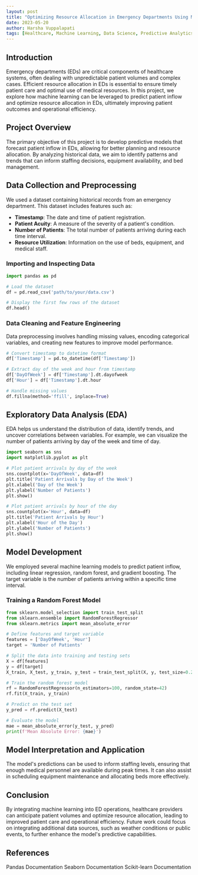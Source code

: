 ```yaml
---
layout: post
title: "Optimizing Resource Allocation in Emergency Departments Using Machine Learning"
date: 2023-05-20
author: Harsha Vuppalapati
tags: [Healthcare, Machine Learning, Data Science, Predictive Analytics]
---
```


## Introduction

Emergency departments (EDs) are critical components of healthcare systems, often dealing with unpredictable patient volumes and complex cases. Efficient resource allocation in EDs is essential to ensure timely patient care and optimal use of medical resources. In this project, we explore how machine learning can be leveraged to predict patient inflow and optimize resource allocation in EDs, ultimately improving patient outcomes and operational efficiency.

## Project Overview

The primary objective of this project is to develop predictive models that forecast patient inflow in EDs, allowing for better planning and resource allocation. By analyzing historical data, we aim to identify patterns and trends that can inform staffing decisions, equipment availability, and bed management.

## Data Collection and Preprocessing

We used a dataset containing historical records from an emergency department. This dataset includes features such as:

- **Timestamp**: The date and time of patient registration.
- **Patient Acuity**: A measure of the severity of a patient's condition.
- **Number of Patients**: The total number of patients arriving during each time interval.
- **Resource Utilization**: Information on the use of beds, equipment, and medical staff.

### Importing and Inspecting Data

```python
import pandas as pd

# Load the dataset
df = pd.read_csv('path/to/your/data.csv')

# Display the first few rows of the dataset
df.head()
```

### Data Cleaning and Feature Engineering
Data preprocessing involves handling missing values, encoding categorical variables, and creating new features to improve model performance.
```python
# Convert timestamp to datetime format
df['Timestamp'] = pd.to_datetime(df['Timestamp'])

# Extract day of the week and hour from timestamp
df['DayOfWeek'] = df['Timestamp'].dt.dayofweek
df['Hour'] = df['Timestamp'].dt.hour

# Handle missing values
df.fillna(method='ffill', inplace=True)
```
## Exploratory Data Analysis (EDA)
EDA helps us understand the distribution of data, identify trends, and uncover correlations between variables. For example, we can visualize the number of patients arriving by day of the week and time of day.
```python
import seaborn as sns
import matplotlib.pyplot as plt

# Plot patient arrivals by day of the week
sns.countplot(x='DayOfWeek', data=df)
plt.title('Patient Arrivals by Day of the Week')
plt.xlabel('Day of the Week')
plt.ylabel('Number of Patients')
plt.show()

# Plot patient arrivals by hour of the day
sns.countplot(x='Hour', data=df)
plt.title('Patient Arrivals by Hour')
plt.xlabel('Hour of the Day')
plt.ylabel('Number of Patients')
plt.show()
```
## Model Development
We employed several machine learning models to predict patient inflow, including linear regression, random forest, and gradient boosting. The target variable is the number of patients arriving within a specific time interval.
### Training a Random Forest Model
```python
from sklearn.model_selection import train_test_split
from sklearn.ensemble import RandomForestRegressor
from sklearn.metrics import mean_absolute_error

# Define features and target variable
features = ['DayOfWeek', 'Hour']
target = 'Number of Patients'

# Split the data into training and testing sets
X = df[features]
y = df[target]
X_train, X_test, y_train, y_test = train_test_split(X, y, test_size=0.2, random_state=42)

# Train the random forest model
rf = RandomForestRegressor(n_estimators=100, random_state=42)
rf.fit(X_train, y_train)

# Predict on the test set
y_pred = rf.predict(X_test)

# Evaluate the model
mae = mean_absolute_error(y_test, y_pred)
print(f'Mean Absolute Error: {mae}')

```
## Model Interpretation and Application

The model's predictions can be used to inform staffing levels, ensuring that enough medical personnel are available during peak times. It can also assist in scheduling equipment maintenance and allocating beds more effectively.

## Conclusion

By integrating machine learning into ED operations, healthcare providers can anticipate patient volumes and optimize resource allocation, leading to improved patient care and operational efficiency. Future work could focus on integrating additional data sources, such as weather conditions or public events, to further enhance the model's predictive capabilities.

## References

Pandas Documentation
Seaborn Documentation
Scikit-learn Documentation



